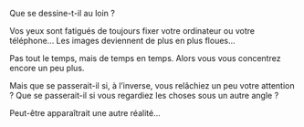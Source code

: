 Que se dessine-t-il au loin ? 

Vos yeux sont fatigués de toujours fixer votre ordinateur ou votre téléphone... Les images deviennent de plus en plus floues…

Pas tout le temps, mais de temps en temps.
Alors vous vous concentrez encore un peu plus.

Mais que se passerait-il si, à l’inverse, vous relâchiez un peu votre attention ?
Que se passerait-il si vous regardiez les choses sous un autre angle ?

Peut-être apparaîtrait une autre réalité…
